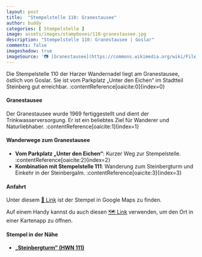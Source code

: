 ```yaml
---
layout: post
title:  "Stempelstelle 110: Granestausee"
author: buddy
categories: [ Stempelstelle ]
image: assets/images/stampboxes/110-granestausee.jpg
description: "Stempelstelle 110: Granestausee | Goslar"
comments: false
imageshadow: true
imageSource: '📷 [Granestausee](https://commons.wikimedia.org/wiki/File:Granestausee.jpg) von <a href="//commons.wikimedia.org/wiki/User:B.Thomas95" title="User:B.Thomas95">Thomas Binder</a> unter Lizenz [CC BY-SA 4.0](https://creativecommons.org/licenses/by-sa/4.0)'
---
```


Die Stempelstelle 110 der Harzer Wandernadel liegt am Granestausee, östlich von Goslar. Sie ist vom Parkplatz „Unter den Eichen“ im Stadtteil Steinberg gut erreichbar. :contentReference[oaicite:0]{index=0}

#### Granestausee

Der Granestausee wurde 1969 fertiggestellt und dient der Trinkwasserversorgung. Er ist ein beliebtes Ziel für Wanderer und Naturliebhaber. :contentReference[oaicite:1]{index=1}

#### Wanderwege zum Granestausee

- **Vom Parkplatz „Unter den Eichen“**: Kurzer Weg zur Stempelstelle. :contentReference[oaicite:2]{index=2}
- **Kombination mit Stempelstelle 111**: Wanderung zum Steinbergturm und Einkehr in der Steinbergalm. :contentReference[oaicite:3]{index=3}

#### Anfahrt

Unter diesem [📍 Link](https://www.google.com/maps/dir/?api=1&origin=&destination=51.90058%2C%2010.38222) ist der Stempel in Google Maps zu finden.

<div class="android-only">
  Auf einem Handy kannst du auch diesen 
  <a href="geo:51.90058,10.38222">🗺️ Link</a> 
  verwenden, um den Ort in einer Kartenapp zu öffnen.
  <p></p>
</div>

#### Stempel in der Nähe

- [**„Steinbergturm“ (HWN 111)**](/stempelstelle-111-steinbergturm)
